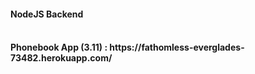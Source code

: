 <h4> NodeJS Backend <h4> 
<br>
Phonebook App (3.11) : https://fathomless-everglades-73482.herokuapp.com/
